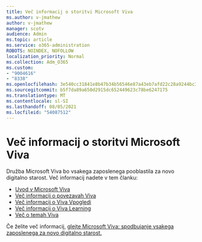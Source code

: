 ```yaml
---
title: Več informacij o storitvi Microsoft Viva
ms.author: v-jmathew
author: v-jmathew
manager: scotv
audience: Admin
ms.topic: article
ms.service: o365-administration
ROBOTS: NOINDEX, NOFOLLOW
localization_priority: Normal
ms.collection: Adm_O365
ms.custom:
- "9004616"
- "8338"
ms.openlocfilehash: 3e540cc31841e8b47b34b56546e87a43eb7afd22c28a9244bc3016e9937b087c
ms.sourcegitcommit: b5f7da89a650d2915dc652449623c78be6247175
ms.translationtype: MT
ms.contentlocale: sl-SI
ms.lasthandoff: 08/05/2021
ms.locfileid: "54087512"
---
```

# <a name="learn-about-microsoft-viva"></a>Več informacij o storitvi Microsoft Viva

Družba Microsoft Viva bo vsakega zaposlenega pooblastila za novo digitalno starost. Več informacij nadete v tem članku:

- [Uvod v Microsoft Viva](https://www.microsoft.com/microsoft-viva/overview)
- [Več informacij o povezavah Viva](https://aka.ms/VivaConnectionsBlog/)
- [Več informacij o Viva Vpogledi](https://aka.ms/VivaInsightsBlog)
- [Več informacij o Viva Learning](https://aka.ms/VivaLearningBlog)
- [Več o temah Viva](https://aka.ms/viva/topics/blog)

Če želite več informacij, [glejte Microsoft Viva: spodbujanje vsakega zaposlenega za novo digitalno starost.](https://www.microsoft.com/microsoft-365/blog/2021/02/04/microsoft-viva-empowering-every-employee-for-the-new-digital-age/)
